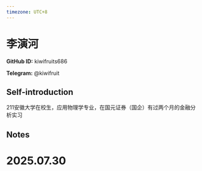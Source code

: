 ```yaml
---
timezone: UTC+8
---
```


# 李演河

**GitHub ID:** kiwifruits686

**Telegram:** @kiwifruit

## Self-introduction

211安徽大学在校生，应用物理学专业，在国元证券（国企）有过两个月的金融分析实习

## Notes

<!-- Content_START -->

# 2025.07.30


<!-- Content_END -->
